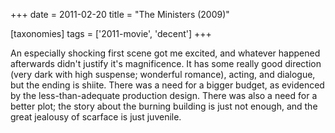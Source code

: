 +++
date = 2011-02-20
title = "The Ministers (2009)"

[taxonomies]
tags = ['2011-movie', 'decent']
+++

An especially shocking first scene got me excited, and whatever happened
afterwards didn\'t justify it\'s magnificence. It has some really good
direction (very dark with high suspense; wonderful romance), acting, and
dialogue, but the ending is shiite. There was a need for a bigger
budget, as evidenced by the less-than-adequate production design. There
was also a need for a better plot; the story about the burning building
is just not enough, and the great jealousy of scarface is just juvenile.
